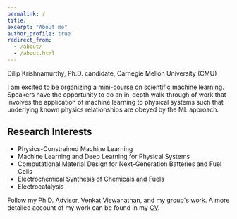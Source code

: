 ```yaml
---
permalink: /
title: 
excerpt: "About me"
author_profile: true
redirect_from:
  - /about/
  - /about.html
---
```



Dilip Krishnamurthy, Ph.D. candidate, Carnegie Mellon University (CMU)

I am excited to be organizing a [mini-course on scientific machine learning](https://dilipkrishnamurthy.github.io/sciML). Speakers have the opportunity to do an in-depth walk-through of work that involves the application of machine learning to physical systems such that underlying known physics relationships are obeyed by the ML approach.

<!--
I am a Ph.D. candidate in Mechanical Engineering at Carnegie Mellon University (CMU) advised by [Venkat Viswanathan](http://www.andrew.cmu.edu/user/venkatv/index.html). My research interests include computational material design and electrocatalysis in the context of next-generation energy storage and conversion devices. Prior to CMU, I graduated from IIT-Madras in 2015 with a B.Tech. degree in Mechanical Engineering and an M. Tech. degree in Automotive Engineering. A more detailed account can be found in my CV [here](/files/CV_DIlipKrishnamurthy_CMU.pdf). 
I'm a computational materials scientist (with significant previous experimental experience), currently a Manufacturing Futures Initiative Postdoctoral Fellow working in the group of [Venkat Viswanathan](http://www.andrew.cmu.edu/user/venkatv/index.html) on optimization of battery materials. 
Previously, I did my PhD in the [Photovoltaics Research Lab](http://pv.mit.edu) at MIT, where I performed first-principles simulations to understand defect physics in solar cell materials as well as high-throughput device-level simulations to use Bayesian inference along with experimental data to more quickly and accurately measure fundamental materials properties. I developed an open-source code for that project, [bayesim](https://pv-lab.github.io/bayesim/_build/html/index.html), and am always keen to find new users!
My overarching goal in my work is to have an impact on the existential problem of climate change through improving renewable energy technology. I've also been involved in renewables-related outreach through [Project Bright](http://campuspress.yale.edu/projectbright/) at Yale as well as various organizations at MIT including my former research group, the [MIT Energy Club](https://www.mitenergyclub.org) (where I led the Solar/Grid community for two years), the Office of Sustainability, Fossil Free MIT, and the [Science Policy Initiative](mit science policy initative).
Since my time as an undergrad in physics at Yale, I've also been devoted to the cause of increasing representation of women (and other URG's) in STEM fields. In 2012, I helped to organize the Northeast [Conference for Undergraduate Women in Physics](https://www.aps.org/programs/women/workshops/cuwip.cfm), and I returned to the conference as a graduate student speaker 2015. At MIT, I served as co-president of Women of Materials Science (WoMS).
Please check out ways to reach me as well as my various other homes on the web in the menu (either to the left or above, depending on your screen resolution) and click the links at the top of the page to check out some of my other experience and work! You can download my CV [here](/files/CV_DilipKrishnamurthy_CMU.pdf).


Office: 3404 Wean Hall

Mailing Address: Dilip Krishnamurthy<br/>
                 Department of Mechanical Engineering<br/>
                 Carnegie Mellon University<br/>
                 5000 Forbes Ave.<br/>
                 Pittsburgh, PA 15213<br/>
                 United States
-->

Research Interests
------------------
* Physics-Constrained Machine Learning
* Machine Learning and Deep Learning for Physical Systems
* Computational Material Design for Next-Generation Batteries and Fuel Cells
* Electrochemical Synthesis of Chemicals and Fuels
* Electrocatalysis 

Follow my Ph.D. Advisor, [Venkat Viswanathan](http://www.andrew.cmu.edu/user/venkatv/index.html), and my group's [work](https://scholar.google.com/citations?user=4g7P1w4AAAAJ&hl=en). A more detailed account of my work can be found in my [CV](/files/CV_DilipKrishnamurthy_Apr.pdf).
<!--
About this site
---------------
This website is powered by the [academicpages template](https://github.com/academicpages/academicpages.github.io) and hosted on GitHub Pages. [GitHub Pages](https://pages.github.com) is a free service in which websites are built and hosted from code and data stored in a GitHub repository, automatically updating when a new commit is made to the respository. This template was forked from the [Minimal Mistakes Jekyll Theme](https://mmistakes.github.io/minimal-mistakes/) created by Michael Rose, and then extended to support the kinds of content that academics have. You can fork [this repository](https://github.com/academicpages/academicpages.github.io) right now, modify the configuration and markdown files, add your own PDFs and other content, and have your own site for free, with no ads!
-->
